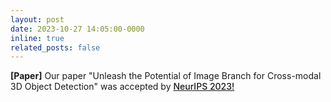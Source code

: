 ```yaml
---
layout: post
date: 2023-10-27 14:05:00-0000
inline: true
related_posts: false
---
```


<strong>[Paper]</strong> Our paper "Unleash the Potential of Image Branch for Cross-modal 3D Object Detection" was accepted by <a href="https://nips.cc/virtual/2023/index.html" style="font-weight: 500;">NeurIPS 2023!</a>

